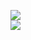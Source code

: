 [![](https://img.shields.io/badge/Made%20With-Github%20Spray-lightgrey.svg?style=for-the-badge&logo=github)](https://github.com/Annihil/github-spray#32505)  
[![](https://i.imgur.com/2DrTn0Z.gif)](https://github.com/Annihil/github-spray)